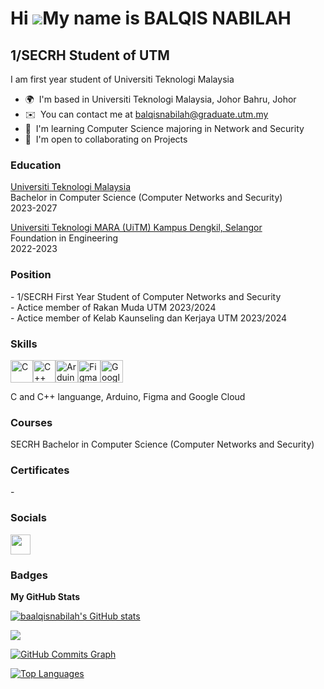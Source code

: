 Hi ![](https://user-images.githubusercontent.com/18350557/176309783-0785949b-9127-417c-8b55-ab5a4333674e.gif)My name is BALQIS NABILAH
======================================================================================================================================

1/SECRH Student of UTM
----------------------

I am first year student of Universiti Teknologi Malaysia

* 🌍  I'm based in Universiti Teknologi Malaysia, Johor Bahru, Johor
* ✉️  You can contact me at [balqisnabilah@graduate.utm.my](mailto:balqisnabilah@graduate.utm.my)
* 🧠  I'm learning Computer Science majoring in Network and Security
* 🤝  I'm open to collaborating on Projects

### Education
<p><a href="https://www.utm.my/">Universiti Teknologi Malaysia</a>
<br>Bachelor in Computer Science (Computer Networks and Security)
<br>2023-2027</p>
<p><a href="https://selangor.uitm.edu.my/index.php/ms/ucampuses/kampus-dengkil">Universiti Teknologi MARA (UiTM) Kampus Dengkil, Selangor</a>
<br>Foundation in Engineering
<br>2022-2023</p>

### Position
<p>- 1/SECRH First Year Student of Computer Networks and Security
<br>- Actice member of Rakan Muda UTM 2023/2024
<br>- Actice member of Kelab Kaunseling dan Kerjaya UTM 2023/2024</p>

### Skills


<p align="left">
<a href="https://docs.microsoft.com/en-us/cpp/?view=msvc-170" target="_blank" rel="noreferrer"><img src="https://raw.githubusercontent.com/danielcranney/readme-generator/main/public/icons/skills/c-colored.svg" width="36" height="36" alt="C" /></a><a href="https://docs.microsoft.com/en-us/cpp/?view=msvc-170" target="_blank" rel="noreferrer"><img src="https://raw.githubusercontent.com/danielcranney/readme-generator/main/public/icons/skills/cplusplus-colored.svg" width="36" height="36" alt="C++" /></a><a href="https://store.arduino.cc/?gclid=Cj0KCQjw2eilBhCCARIsAG0Pf8uueBifykWcsSS4LPESeGQfxGVKJYnzV7bz471XfknQJy_1VINVWM8aAkLtEALw_wcB" target="_blank" rel="noreferrer"><img src="https://raw.githubusercontent.com/danielcranney/readme-generator/main/public/icons/skills/arduino-colored.svg" width="36" height="36" alt="Arduino" /></a><a href="https://www.figma.com/" target="_blank" rel="noreferrer"><img src="https://raw.githubusercontent.com/danielcranney/readme-generator/main/public/icons/skills/figma-colored.svg" width="36" height="36" alt="Figma" /></a><a href="https://cloud.google.com/" target="_blank" rel="noreferrer"><img src="https://raw.githubusercontent.com/danielcranney/readme-generator/main/public/icons/skills/googlecloud-colored.svg" width="36" height="36" alt="Google Cloud" /></a>
</p>
<p>C and C++ languange, Arduino, Figma and Google Cloud</p>


### Courses
<p>SECRH Bachelor in Computer Science (Computer Networks and Security)</p>

### Certificates
<p>-</p>

### Socials

<p align="left"> <a href="https://www.github.com/baalqisnabilah" target="_blank" rel="noreferrer"> <picture> <source media="(prefers-color-scheme: dark)" srcset="https://raw.githubusercontent.com/danielcranney/readme-generator/main/public/icons/socials/github-dark.svg" /> <source media="(prefers-color-scheme: light)" srcset="https://raw.githubusercontent.com/danielcranney/readme-generator/main/public/icons/socials/github.svg" /> <img src="https://raw.githubusercontent.com/danielcranney/readme-generator/main/public/icons/socials/github.svg" width="32" height="32" /> </picture> </a></p>

### Badges

<b>My GitHub Stats</b>

<a href="http://www.github.com/baalqisnabilah"><img src="https://github-readme-stats.vercel.app/api?username=baalqisnabilah&show_icons=true&hide=&count_private=true&title_color=0891b2&text_color=ffffff&icon_color=0891b2&bg_color=000000&hide_border=true&show_icons=true" alt="baalqisnabilah's GitHub stats" /></a>

<a href="http://www.github.com/baalqisnabilah"><img src="https://github-readme-streak-stats.herokuapp.com/?user=baalqisnabilah&stroke=ffffff&background=000000&ring=0891b2&fire=0891b2&currStreakNum=ffffff&currStreakLabel=0891b2&sideNums=ffffff&sideLabels=ffffff&dates=ffffff&hide_border=true" /></a>

<a href="http://www.github.com/baalqisnabilah"><img src="https://github-readme-activity-graph.cyclic.app/graph?username=baalqisnabilah&bg_color=000000&color=ffffff&line=0891b2&point=ffffff&area_color=000000&area=true&hide_border=true&custom_title=GitHub%20Commits%20Graph" alt="GitHub Commits Graph" /></a>

<a href="https://github.com/baalqisnabilah" align="left"><img src="https://github-readme-stats.vercel.app/api/top-langs/?username=baalqisnabilah&langs_count=10&title_color=0891b2&text_color=ffffff&icon_color=0891b2&bg_color=000000&hide_border=true&locale=en&custom_title=Top%20%Languages" alt="Top Languages" /></a>
